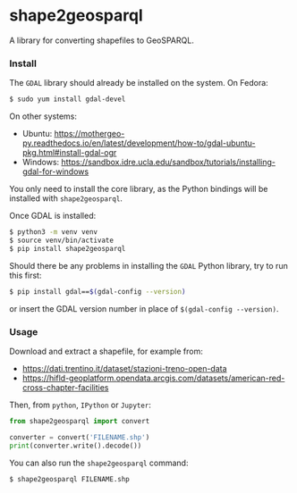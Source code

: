 # shape2geosparql

A library for converting shapefiles to GeoSPARQL.

### Install

The `GDAL` library should already be installed on the system. On Fedora:

```bash
$ sudo yum install gdal-devel
```

On other systems:
- Ubuntu: https://mothergeo-py.readthedocs.io/en/latest/development/how-to/gdal-ubuntu-pkg.html#install-gdal-ogr
- Windows: https://sandbox.idre.ucla.edu/sandbox/tutorials/installing-gdal-for-windows

You only need to install the core library, as the Python bindings will be installed with `shape2geosparql`.

Once GDAL is installed:

```bash
$ python3 -m venv venv
$ source venv/bin/activate
$ pip install shape2geosparql
```

Should there be any problems in installing the `GDAL` Python library, try to run this first:

```bash
$ pip install gdal==$(gdal-config --version)
```

or insert the GDAL version number in place of `$(gdal-config --version)`. 

### Usage

Download and extract a shapefile, for example from:

- https://dati.trentino.it/dataset/stazioni-treno-open-data
- https://hifld-geoplatform.opendata.arcgis.com/datasets/american-red-cross-chapter-facilities

Then, from `python`, `IPython` or `Jupyter`:

```python
from shape2geosparql import convert

converter = convert('FILENAME.shp')
print(converter.write().decode()) 
```

You can also run the `shape2geosparql` command:

```bash
$ shape2geosparql FILENAME.shp
